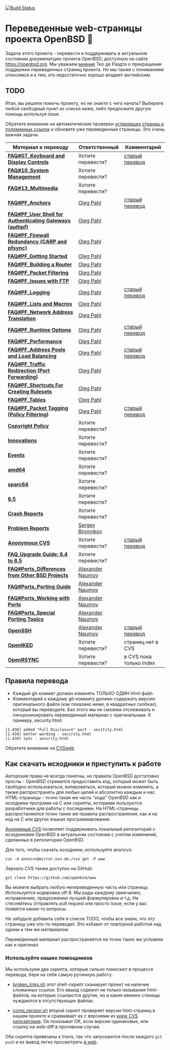 [![Build Status](https://travis-ci.org/openbsd-ru/openbsd-ru.github.io.svg?branch=master)](https://travis-ci.org/openbsd-ru/openbsd-ru.github.io)

# Переведенные web-страницы проекта OpenBSD :blowfish:

Задача этого проекта - перевести и поддерживать в актуальном состоянии
докуменатцию проекта OpenBSD, доступную на сайте https://openbsd.org.
Мы уважаем
[мнение](https://marc.info/?l=openbsd-cvs&m=139637003025491&w=2)
Тео де Раадта о прекращении поддержки переведенных страниц проекта.
Но мы также с пониманием относимся и к тем, кто недостаточно хорошо
владеет английским.


## TODO
Итак, вы решили помочь проекту, но не знаете с чего начать? Выберете
любой свободный пункт из списка ниже, либо предложите другую помощь используя
issue.

Обратите внимание на автоматические проверки
[устаревших страниц и поломанных ссылок](https://travis-ci.org/openbsd-ru/openbsd-ru.github.io)
и обновите уже переведенные страницы. Это очень важная задача.

| Материал к переводу | Ответственный | Комментарий |
| --- | --- | --- |
| **[FAQ#07_Keyboard and Display Controls](https://www.openbsd.org/faq/faq7.html)** |  Хотите перевести? | [старый перевод](https://github.com/alexander-naumov/openbsd-doc-ru/blob/master/openbsd/faq/faq7.html)|
| **[FAQ#10_System Management](https://www.openbsd.org/faq/faq10.html)** |  Хотите перевести? | |
| **[FAQ#13_Multimedia](https://www.openbsd.org/faq/faq13.html)** |  Хотите перевести? | |
| **[FAQ#PF_Anchors](https://www.openbsd.org/faq/pf/anchors.html)** | [Oleg Pahl](https://github.com/oleg-pahl) | [старый перевод](https://github.com/alexander-naumov/openbsd-doc-ru/blob/master/openbsd/faq/pf/anchors.html)|
| **[FAQ#PF_User Shell for Authenticating Gateways (authpf)](https://www.openbsd.org/faq/pf/authpf.html)** | [Oleg Pahl](https://github.com/oleg-pahl) | |
| **[FAQ#PF_Firewall Redundancy (CARP and pfsync)](https://www.openbsd.org/faq/pf/carp.html)** | [Oleg Pahl](https://github.com/oleg-pahl) | |
| **[FAQ#PF_Getting Started](https://www.openbsd.org/faq/pf/config.html)** | [Oleg Pahl](https://github.com/oleg-pahl) | |
| **[FAQ#PF_Building a Router](https://www.openbsd.org/faq/pf/example1.html)** | [Oleg Pahl](https://github.com/oleg-pahl) | |
| **[FAQ#PF_Packet Filtering](https://www.openbsd.org/faq/pf/filter.html)** | [Oleg Pahl](https://github.com/oleg-pahl) | |
| **[FAQ#PF_Issues with FTP](https://www.openbsd.org/faq/pf/ftp.html)** | [Oleg Pahl](https://github.com/oleg-pahl) | |
| **[FAQ#PF_Logging](https://www.openbsd.org/faq/pf/logging.html)** | [Oleg Pahl](https://github.com/oleg-pahl) | [старый перевод](https://github.com/alexander-naumov/openbsd-doc-ru/blob/master/openbsd/faq/pf/logging.html)|
| **[FAQ#PF_Lists and Macros](https://www.openbsd.org/faq/pf/macros.html)** | [Oleg Pahl](https://github.com/oleg-pahl) | |
| **[FAQ#PF_Network Address Translation](https://www.openbsd.org/faq/pf/nat.html)** | [Oleg Pahl](https://github.com/oleg-pahl) | |
| **[FAQ#PF_Runtime Options](https://www.openbsd.org/faq/pf/options.html)** | [Oleg Pahl](https://github.com/oleg-pahl) | [старый перевод](https://github.com/alexander-naumov/openbsd-doc-ru/blob/master/openbsd/faq/pf/options.html)|
| **[FAQ#PF_Performance](https://www.openbsd.org/faq/pf/perf.html)** | [Oleg Pahl](https://github.com/oleg-pahl) | |
| **[FAQ#PF_Address Pools and Load Balancing](https://www.openbsd.org/faq/pf/pools.html)** | [Oleg Pahl](https://github.com/oleg-pahl) | [старый перевод](https://github.com/alexander-naumov/openbsd-doc-ru/blob/master/openbsd/faq/pf/pools.html)|
| **[FAQ#PF_Traffic Redirection (Port Forwarding)](https://www.openbsd.org/faq/pf/rdr.html)** | [Oleg Pahl](https://github.com/oleg-pahl) | |
| **[FAQ#PF_Shortcuts For Creating Rulesets](https://www.openbsd.org/faq/pf/shortcuts.html)** | [Oleg Pahl](https://github.com/oleg-pahl) | |
| **[FAQ#PF_Tables](https://www.openbsd.org/faq/pf/tables.html)** | [Oleg Pahl](https://github.com/oleg-pahl) | |
| **[FAQ#PF_Packet Tagging (Policy Filtering)](https://www.openbsd.org/faq/pf/tagging.html)** | [Oleg Pahl](https://github.com/oleg-pahl) | [старый перевод](https://github.com/alexander-naumov/openbsd-doc-ru/blob/master/openbsd/faq/pf/tagging.html)|
| **[Copyright Policy](https://www.openbsd.org/policy.html)** |  Хотите перевести? | |
| **[Innovations](https://www.openbsd.org/innovations.html)** |  Хотите перевести? | |
| **[Events](https://www.openbsd.org/events.html)** | Хотите перевести? | |
| **[amd64](https://www.openbsd.org/amd64.html)** |  Хотите перевести? | |
| **[sparc64](https://www.openbsd.org/sparc64.html)** |  Хотите перевести? | |
| **[6.5](https://www.openbsd.org/65.html)** |  Хотите перевести? | |
| **[Crash Reports](https://www.openbsd.org/ddb.html)** |  Хотите перевести? | |
| **[Problem Reports](https://www.openbsd.org/report.html)** | [Sergey Bronnikov](https://github.com/ligurio) | |
| **[Anonymous CVS](https://www.openbsd.org/anoncvs.html)** |  Хотите перевести? | [старый перевод](https://github.com/alexander-naumov/openbsd-doc-ru/blob/master/openbsd/anoncvs.html)|
| **[FAQ_Upgrade Guide: 6.4 to 6.5](https://www.openbsd.org/faq/upgrade65.html)** |  Хотите перевести? | |
| **[FAQ#Ports_Differences from Other BSD Projects](https://www.openbsd.org/faq/ports/differences.html)** | [Alexander Naumov](https://github.com/alexander-naumov) | |
| **[FAQ#Ports_Porting Guide](https://www.openbsd.org/faq/ports/guide.html)** | [Alexander Naumov](https://github.com/alexander-naumov) | |
| **[FAQ#Ports_Working with Ports](https://www.openbsd.org/faq/ports/ports.html)** | [Alexander Naumov](https://github.com/alexander-naumov) | |
| **[FAQ#Ports_Special Porting Topics](https://www.openbsd.org/faq/ports/specialtopics.html)** | [Alexander Naumov](https://github.com/alexander-naumov) | |
| **[OpenSSH](https://www.openssh.com/)** | [Alexander Naumov](https://github.com/alexander-naumov) | [старый перевод](https://github.com/alexander-naumov/openbsd-doc-ru/tree/master/openssh)|
| **[OpenIKED](https://www.openiked.org/)** | Хотите перевести? | страниц нет в CVS |
| **[OpenRSYNC](https://www.openbsd.org/openrsync/)** | Хотите перевести? | в CVS пока только index |

## Правила перевода

* Каждый git-коммит должен изменять ТОЛЬКО ОДИН html-файл.
* Комментарий к каждому git-коммиту должен содержать версию
оригинального файла (как показано ниже, в квадратных скобках),
который вы переводите.
Без этого мы не сможем отслеживать и синхронизировать переведенный
материал с оригинальным. К примеру, security.html:

``` 
[1.438] added "Full Disclosure" part - secitity.html
[1.439] better wording - secirity.html
[1.439] sync - security.html
``` 
Обратите внимание на [CVSweb](https://cvsweb.openbsd.org/www/)


## Как скачать исходники и приступить к работе

Авторские права не всегда понятны, но правила OpenBSD достатовно
просты - OpenBSD стремится предоставить код, который может быть
свободно использоваться, копироваться, который можно изменять,
а также распространять для любых целей и абсолютно каждым и нас.
HTML-страницы - точно такая же часть "кода" OpenBSD как и исходники
программ на C или скрипты, которыми пользуются разработчики для
работы с последними. На HTML-страницы распростаняются точно такие
же правила распространения, как и на код на C или других языках
программирования.

[Анонимный CVS](https://openbsd-ru.github.io/anoncvs.html)
позволяет поддерживать локальный репозиторий с исходниками
OpenBSD в актуальном состоянии с учетом изменений, сделанных
в репозитории OpenBSD.

Для того, чтобы скачать исходники, используйте anoncvs:
```
cvs -d anoncvs@mirror.osn.de:/cvs get -P www
```
Зеркало CVS также доступно на GitHub:
```
git clone https://github.com/openbsd/www
```
Вы можете выбрать любую непереведенную часть или страницу.
Используется кодировка utf-8. Мы рады каждому замечанию, исправлению,
предложению лучшей формулировки и т.д. Не стесняйтесь отправлять
pull request или просто issue, если у вас появятся какие-то вопросы.

Не забудьте добавить себя в список TODO, чтобы все знали, что эту
страницу уже кто-то переводит. Это избавит от повторной работой
над одним и тем же материалом.

Переведенный материал распространяется на точно таких же условиях
как и оригинал.

### Используйте наших помощников
Мы используем два скрипта, которые сильно помогают в процессе перевода,
беря на себя самую рутинную работу.

* [broken_links.sh](https://github.com/openbsd-ru/openbsd-ru.github.io/blob/master/broken_links.sh)
этот shell-скрипт сканирует проект на наличие сломанных ссылок.
Его ввыод содежит не только называния html-файлов, на которые
ссылаются другие, но и какие именно станицы нуждаются в отсутствующих
файлах.

* [comp_version.sh](https://github.com/openbsd-ru/openbsd-ru.github.io/blob/master/comp_version.sh)
второй скрипт проверяет версии html-страниц в нашем проекте и
сравнивает их с версиями из [www CVS репозитория](https://cvsweb.openbsd.org/www/).
Он показыват OK, если версии одинаковые, или ссылку на web-diff
в противном случае.

Оба скрипта привязаны к travis, так что запускаются
после каждого ```git push``` и их вывод легко просмотреть
[в web](https://travis-ci.org/openbsd-ru/openbsd-ru.github.io).
